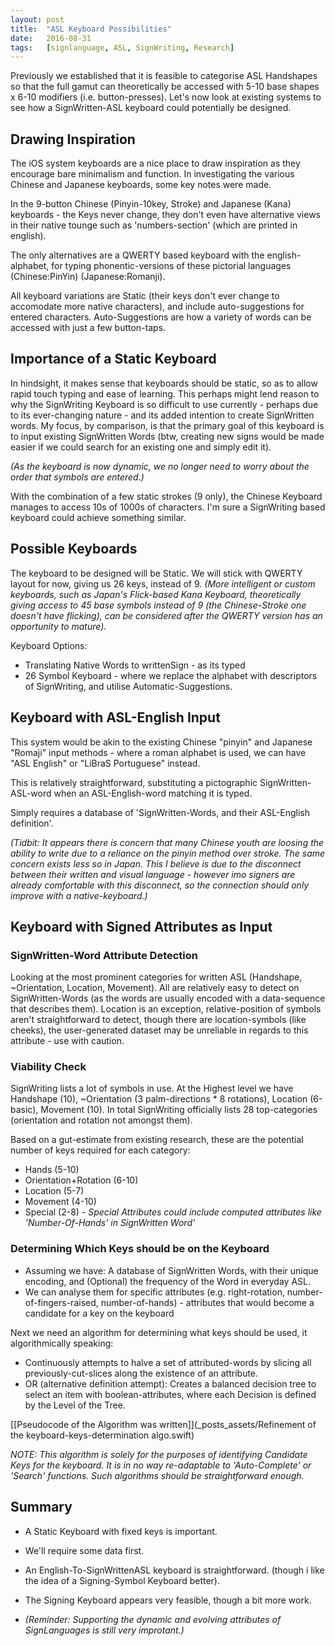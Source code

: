 ```yaml
---
layout:	post
title:	"ASL Keyboard Possibilities"
date:	2016-08-31
tags:	[signlanguage, ASL, SignWriting, Research]
---
```


Previously we established that it is feasible to categorise ASL Handshapes so that the full gamut can theoretically be accessed with 5-10 base shapes x 6-10 modifiers (i.e. button-presses). Let's now look at existing systems to see how a SignWritten-ASL keyboard could potentially be designed.

## Drawing Inspiration

The iOS system keyboards are a nice place to draw inspiration as they encourage bare minimalism and function. In investigating the various Chinese and Japanese keyboards, some key notes were made.

In the 9-button Chinese (Pinyin-10key, Stroke) and Japanese (Kana) keyboards - the Keys never change, they don't even have alternative views in their native tounge such as 'numbers-section' (which are printed in english).

The only alternatives are a QWERTY based keyboard with the english-alphabet, for typing phonentic-versions of these pictorial languages (Chinese:PinYin) (Japanese:Romanji).

All keyboard variations are Static (their keys don't ever change to accomodate more native characters), and include auto-suggestions for entered characters. Auto-Suggestions are how a variety of words can be accessed with just a few button-taps.

## Importance of a Static Keyboard

In hindsight, it makes sense that keyboards should be static, so as to allow rapid touch typing and ease of learning. This perhaps might lend reason to why the SignWriting Keyboard is so difficult to use currently - perhaps due to its ever-changing nature - and its added intention to create SignWritten words. My focus, by comparison, is that the primary goal of this keyboard is to input existing SignWritten Words (btw, creating new signs would be made easier if we could search for an existing one and simply edit it).

_(As the keyboard is now dynamic, we no longer need to worry about the order that symbols are entered.)_

With the combination of a few static strokes (9 only), the Chinese Keyboard manages to access 10s of 1000s of characters. I'm sure a SignWriting based keyboard could achieve something similar.

## Possible Keyboards

The keyboard to be designed will be Static.
We will stick with QWERTY layout for now, giving us 26 keys, instead of 9. _(More intelligent or custom keyboards, such as Japan's Flick-based Kana Keyboard, theoretically giving access to 45 base symbols instead of 9 (the Chinese-Stroke one doesn't have flicking), can be considered after the QWERTY version has an opportunity to mature)._

Keyboard Options:

- Translating Native Words to writtenSign - as its typed
- 26 Symbol Keyboard - where we replace the alphabet with descriptors of SignWriting, and utilise Automatic-Suggestions.


## Keyboard with ASL-English Input

This system would be akin to the existing Chinese "pinyin" and Japanese "Romaji" input methods - where a roman alphabet is used, we can have "ASL English" or "LiBraS Portuguese" instead.

This is relatively straightforward, substituting a pictographic SignWritten-ASL-word when an ASL-English-word matching it is typed.

Simply requires a database of 'SignWritten-Words, and their ASL-English definition'.

_(Tidbit: It appears there is concern that many Chinese youth are loosing the ability to write due to a reliance on the pinyin method over stroke. The same concern exists less so in Japan. This I believe is due to the disconnect between their written and visual language - however imo signers are already comfortable with this disconnect, so the connection should only improve with a native-keyboard.)_

## Keyboard with Signed Attributes as Input

### SignWritten-Word Attribute Detection

Looking at the most prominent categories for written ASL (Handshape, ~Orientation, Location, Movement). All are relatively easy to detect on SignWritten-Words (as the words are usually encoded with a data-sequence that describes them). Location is an exception, relative-position of symbols aren't straightforward to detect, though there are location-symbols (like cheeks), the user-generated dataset may be unreliable in regards to this attribute - use with caution.

### Viability Check

SignWriting lists a lot of symbols in use. At the Highest level we have Handshape (10), ~Orientation (3 palm-directions * 8 rotations), Location (6-basic), Movement (10). In total SignWriting officially lists 28 top-categories (orientation and rotation not amongst them).

Based on a gut-estimate from existing research, these are the potential number of keys required for each category:

- Hands (5-10)
- Orientation+Rotation (6-10)
- Location (5-7)
- Movement (4-10)
- Special (2-8) - _Special Attributes could include computed attributes like 'Number-Of-Hands' in SignWritten Word'_

### Determining Which Keys should be on the Keyboard

- Assuming we have: A database of SignWritten Words, with their unique encoding, and (Optional) the frequency of the Word in everyday ASL.
- We can analyse them for specific attributes (e.g. right-rotation, number-of-fingers-raised, number-of-hands) - attributes that would become a candidate for a key on the keyboard

Next we need an algorithm for determining what keys should be used, it algorithmically speaking:

- Continuously attempts to halve a set of attributed-words by slicing all previously-cut-slices along the existence of an attribute.
- OR (alternative definition attempt): Creates a balanced decision tree to select an item with boolean-attributes, where each Decision is defined by the Level of the Tree.

[[Pseudocode of the Algorithm was written]](_posts_assets/Refinement of the keyboard-keys-determination algo.swift)

_NOTE: This algorithm is solely for the purposes of identifying Candidate Keys for the keyboard. It is in no way re-adaptable to 'Auto-Complete' or 'Search' functions. Such algorithms should be straightforward enough._

## Summary

- A Static Keyboard with fixed keys is important.
- We'll require some data first.
- An English-To-SignWrittenASL keyboard is straightforward. (though i like the idea of a Signing-Symbol Keyboard better).
- The Signing Keyboard appears very feasible, though a bit more work. 

- _(Reminder: Supporting the dynamic and evolving attributes of SignLanguages is still very improtant.)_



